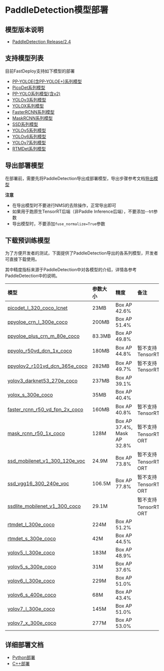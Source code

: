 # PaddleDetection模型部署

## 模型版本说明

- [PaddleDetection Release/2.4](https://github.com/PaddlePaddle/PaddleDetection/tree/release/2.4)

## 支持模型列表

目前FastDeploy支持如下模型的部署

- [PP-YOLOE(含PP-YOLOE+)系列模型](https://github.com/PaddlePaddle/PaddleDetection/tree/release/2.4/configs/ppyoloe)
- [PicoDet系列模型](https://github.com/PaddlePaddle/PaddleDetection/tree/release/2.4/configs/picodet)
- [PP-YOLO系列模型(含v2)](https://github.com/PaddlePaddle/PaddleDetection/tree/release/2.4/configs/ppyolo)
- [YOLOv3系列模型](https://github.com/PaddlePaddle/PaddleDetection/tree/release/2.4/configs/yolov3)
- [YOLOX系列模型](https://github.com/PaddlePaddle/PaddleDetection/tree/release/2.4/configs/yolox)
- [FasterRCNN系列模型](https://github.com/PaddlePaddle/PaddleDetection/tree/release/2.4/configs/faster_rcnn)
- [MaskRCNN系列模型](https://github.com/PaddlePaddle/PaddleDetection/tree/release/2.4/configs/mask_rcnn)
- [SSD系列模型](https://github.com/PaddlePaddle/PaddleDetection/tree/release/2.5/configs/ssd)
- [YOLOv5系列模型](https://github.com/PaddlePaddle/PaddleYOLO/tree/release/2.5/configs/yolov5)
- [YOLOv6系列模型](https://github.com/PaddlePaddle/PaddleYOLO/tree/release/2.5/configs/yolov6)
- [YOLOv7系列模型](https://github.com/PaddlePaddle/PaddleYOLO/tree/release/2.5/configs/yolov7)
- [RTMDet系列模型](https://github.com/PaddlePaddle/PaddleYOLO/tree/release/2.5/configs/rtmdet)

## 导出部署模型

在部署前，需要先将PaddleDetection导出成部署模型，导出步骤参考文档[导出模型](https://github.com/PaddlePaddle/PaddleDetection/blob/release/2.4/deploy/EXPORT_MODEL.md)

**注意**
- 在导出模型时不要进行NMS的去除操作，正常导出即可  
- 如果用于跑原生TensorRT后端（非Paddle Inference后端），不要添加--trt参数
- 导出模型时，不要添加`fuse_normalize=True`参数

## 下载预训练模型

为了方便开发者的测试，下面提供了PaddleDetection导出的各系列模型，开发者可直接下载使用。

其中精度指标来源于PaddleDetection中对各模型的介绍，详情各参考PaddleDetection中的说明。


| 模型                                                               | 参数大小    | 精度    | 备注 |
|:---------------------------------------------------------------- |:----- |:----- | :------ |
| [picodet_l_320_coco_lcnet](https://bj.bcebos.com/paddlehub/fastdeploy/picodet_l_320_coco_lcnet.tgz) |23MB | Box AP 42.6% |
| [ppyoloe_crn_l_300e_coco](https://bj.bcebos.com/paddlehub/fastdeploy/ppyoloe_crn_l_300e_coco.tgz) |200MB | Box AP 51.4% |
| [ppyoloe_plus_crn_m_80e_coco](https://bj.bcebos.com/fastdeploy/models/ppyoloe_plus_crn_m_80e_coco.tgz) |83.3MB | Box AP 49.8% |
| [ppyolo_r50vd_dcn_1x_coco](https://bj.bcebos.com/paddlehub/fastdeploy/ppyolo_r50vd_dcn_1x_coco.tgz) | 180MB | Box AP 44.8% | 暂不支持TensorRT |
| [ppyolov2_r101vd_dcn_365e_coco](https://bj.bcebos.com/paddlehub/fastdeploy/ppyolov2_r101vd_dcn_365e_coco.tgz) | 282MB | Box AP 49.7% | 暂不支持TensorRT |
| [yolov3_darknet53_270e_coco](https://bj.bcebos.com/paddlehub/fastdeploy/yolov3_darknet53_270e_coco.tgz) |237MB | Box AP 39.1% | |
| [yolox_s_300e_coco](https://bj.bcebos.com/paddlehub/fastdeploy/yolox_s_300e_coco.tgz) | 35MB | Box AP 40.4% | |
| [faster_rcnn_r50_vd_fpn_2x_coco](https://bj.bcebos.com/paddlehub/fastdeploy/faster_rcnn_r50_vd_fpn_2x_coco.tgz) | 160MB | Box AP 40.8%| 暂不支持TensorRT |
| [mask_rcnn_r50_1x_coco](https://bj.bcebos.com/paddlehub/fastdeploy/mask_rcnn_r50_1x_coco.tgz) | 128M | Box AP 37.4%, Mask AP 32.8%| 暂不支持TensorRT、ORT |
| [ssd_mobilenet_v1_300_120e_voc](https://bj.bcebos.com/paddlehub/fastdeploy/ssd_mobilenet_v1_300_120e_voc.tgz) | 24.9M | Box AP 73.8%| 暂不支持TensorRT、ORT |
| [ssd_vgg16_300_240e_voc](https://bj.bcebos.com/paddlehub/fastdeploy/ssd_vgg16_300_240e_voc.tgz) | 106.5M | Box AP 77.8%| 暂不支持TensorRT、ORT |
| [ssdlite_mobilenet_v1_300_coco](https://bj.bcebos.com/paddlehub/fastdeploy/ssdlite_mobilenet_v1_300_coco.tgz) | 29.1M | | 暂不支持TensorRT、ORT |
| [rtmdet_l_300e_coco](https://bj.bcebos.com/paddlehub/fastdeploy/rtmdet_l_300e_coco.tgz) | 224M | Box AP 51.2%|  |
| [rtmdet_s_300e_coco](https://bj.bcebos.com/paddlehub/fastdeploy/rtmdet_s_300e_coco.tgz) | 42M | Box AP 44.5%|  |
| [yolov5_l_300e_coco](https://bj.bcebos.com/paddlehub/fastdeploy/yolov5_l_300e_coco.tgz) | 183M | Box AP 48.9%|  |
| [yolov5_s_300e_coco](https://bj.bcebos.com/paddlehub/fastdeploy/yolov5_s_300e_coco.tgz) | 31M | Box AP 37.6%|  |
| [yolov6_l_300e_coco](https://bj.bcebos.com/paddlehub/fastdeploy/yolov6_l_300e_coco.tgz) | 229M | Box AP 51.0%|  |
| [yolov6_s_400e_coco](https://bj.bcebos.com/paddlehub/fastdeploy/yolov6_s_400e_coco.tgz) | 68M | Box AP 43.4%|  |
| [yolov7_l_300e_coco](https://bj.bcebos.com/paddlehub/fastdeploy/yolov7_l_300e_coco.tgz) | 145M | Box AP 51.0%|  |
| [yolov7_x_300e_coco](https://bj.bcebos.com/paddlehub/fastdeploy/yolov7_x_300e_coco.tgz) | 277M | Box AP 53.0%|  |

## 详细部署文档

- [Python部署](python)
- [C++部署](cpp)
